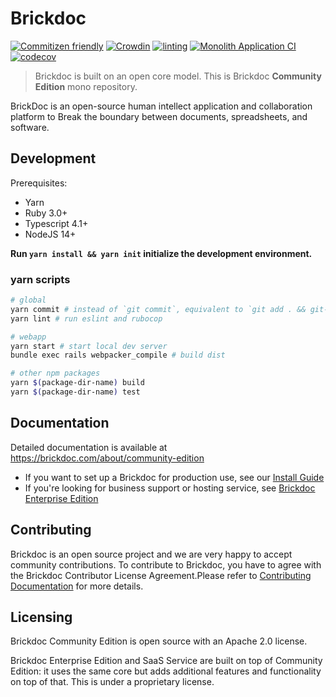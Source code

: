 # Brickdoc

[![Commitizen friendly](https://img.shields.io/badge/commitizen-friendly-brightgreen.svg)](http://commitizen.github.io/cz-cli/)
[![Crowdin](https://badges.crowdin.net/brickdoc/localized.svg)](https://crowdin.com/project/brickdoc)
[![linting](https://github.com/brickdoc/brickdoc/actions/workflows/linting.yml/badge.svg)](https://github.com/brickdoc/brickdoc/actions/workflows/linting.yml)
[![Monolith Application CI](https://github.com/brickdoc/brickdoc/actions/workflows/monolith_ci.yml/badge.svg)](https://github.com/brickdoc/brickdoc/actions/workflows/monolith_ci.yml)
[![codecov](https://codecov.io/gh/brickdoc/brickdoc/branch/master/graph/badge.svg?token=BE6RWP2F9E)](https://codecov.io/gh/brickdoc/brickdoc)

> Brickdoc is built on an open core model. This is Brickdoc **Community Edition** mono repository.

BrickDoc is an open-source human intellect application and collaboration platform to Break the boundary between documents, spreadsheets, and software.

## Development

Prerequisites:

- Yarn
- Ruby 3.0+
- Typescript 4.1+
- NodeJS 14+

**Run `yarn install && yarn init` initialize the development environment.**

### yarn scripts

```bash
# global
yarn commit # instead of `git commit`, equivalent to `git add . && git-cz`
yarn lint # run eslint and rubocop

# webapp
yarn start # start local dev server
bundle exec rails webpacker_compile # build dist

# other npm packages
yarn $(package-dir-name) build
yarn $(package-dir-name) test
```

## Documentation

Detailed documentation is available at https://brickdoc.com/about/community-edition

- If you want to set up a Brickdoc for production use, see our [Install Guide](https://brickdoc.com/about/install)
- If you're looking for business support or hosting service, see [Brickdoc Enterprise Edition](https://brickdoc.com/pricing)

## Contributing

Brickdoc is an open source project and we are very happy to accept community contributions. To contribute to Brickdoc, you have to agree with the Brickdoc Contributor License Agreement.Please refer to [Contributing Documentation](CONTRIBUTING.md) for more details.

## Licensing

Brickdoc Community Edition is open source with an Apache 2.0 license.

Brickdoc Enterprise Edition and SaaS Service are built on top of Community Edition: it uses the same core but adds additional features and functionality on top of that. This is under a proprietary license.
